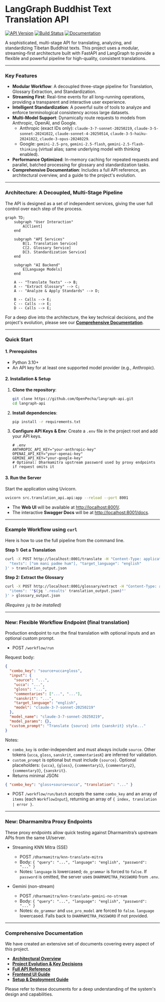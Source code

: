 # LangGraph Buddhist Text Translation API

[![API Version](https://img.shields.io/badge/API-v2.0.0-blue.svg)](./docs/API_REFERENCE.md)
[![Build Status](https://img.shields.io/badge/build-passing-brightgreen.svg)](./tests)
[![Documentation](https://img.shields.io/badge/docs-comprehensive-blue.svg)](./docs/README.md)

A sophisticated, multi-stage API for translating, analyzing, and standardizing Tibetan Buddhist texts. This project uses a modular, streaming-first architecture built with FastAPI and LangGraph to provide a flexible and powerful pipeline for high-quality, consistent translations.

---

### Key Features

-   **Modular Workflow**: A decoupled three-stage pipeline for Translation, Glossary Extraction, and Standardization.
-   **Streaming First**: Real-time events for all long-running operations, providing a transparent and interactive user experience.
-   **Intelligent Standardization**: A powerful suite of tools to analyze and enforce terminological consistency across large datasets.
-   **Multi-Model Support**: Dynamically route requests to models from Anthropic, OpenAI, and Google.
    - Anthropic (exact IDs only): `claude-3-7-sonnet-20250219`, `claude-3-5-sonnet-20241022`, `claude-sonnet-4-20250514`, `claude-3-5-haiku-20241022`, `claude-3-opus-20240229`.
    - Google: `gemini-2.5-pro`, `gemini-2.5-flash`, `gemini-2.5-flash-thinking` (virtual alias; same underlying model with thinking enabled).
-   **Performance Optimized**: In-memory caching for repeated requests and parallel, batched processing for glossary and standardization tasks.
-   **Comprehensive Documentation**: Includes a full API reference, an architectural overview, and a guide to the project's evolution.

---

### Architecture: A Decoupled, Multi-Stage Pipeline

The API is designed as a set of independent services, giving the user full control over each step of the process.

```mermaid
graph TD;
    subgraph "User Interaction"
        A[Client]
    end

    subgraph "API Services"
        B[1. Translation Service]
        C[2. Glossary Service]
        D[3. Standardization Service]
    end
    
    subgraph "AI Backend"
        E[Language Models]
    end

    A -- "Translate Texts" --> B;
    A -- "Extract Glossary" --> C;
    A -- "Analyze & Apply Standards" --> D;
    
    B -- Calls --> E;
    C -- Calls --> E;
    D -- Calls --> E;
```

For a deep dive into the architecture, the key technical decisions, and the project's evolution, please see our **[Comprehensive Documentation](./docs/README.md)**.

---

### Quick Start

#### 1. Prerequisites

-   Python 3.10+
-   An API key for at least one supported model provider (e.g., Anthropic).

#### 2. Installation & Setup

1.  **Clone the repository**:
    ```bash
    git clone https://github.com/OpenPecha/langraph-api.git
    cd langraph-api
    ```

2.  **Install dependencies**:
    ```bash
    pip install -r requirements.txt
    ```

3.  **Configure API Keys & Env**:
    Create a `.env` file in the project root and add your API keys.
    ```env
    # .env
    ANTHROPIC_API_KEY="your-anthropic-key"
    OPENAI_API_KEY="your-openai-key"
    GEMINI_API_KEY="your-google-key"
    # Optional: Dharmamitra upstream password used by proxy endpoints if request omits it

    ```

#### 3. Run the Server

Start the application using Uvicorn.

```bash
uvicorn src.translation_api.api:app --reload --port 8001
```

-   The **Web UI** will be available at [http://localhost:8001/](http://localhost:8001/).
-   The interactive **Swagger Docs** will be at [http://localhost:8001/docs](http://localhost:8001/docs).

---

### Example Workflow using `curl`

Here is how to use the full pipeline from the command line.

**Step 1: Get a Translation**
```bash
curl -X POST http://localhost:8001/translate -H "Content-Type: application/json" -d '{
  "texts": ["om mani padme hum"], "target_language": "english"
}' > translation_output.json
```

**Step 2: Extract the Glossary**
```bash
curl -X POST http://localhost:8001/glossary/extract -H "Content-Type: application/json" -d '{
  "items": '"$(jq '.results' translation_output.json)"'
}' > glossary_output.json
```
*(Requires `jq` to be installed)*

---

### New: Flexible Workflow Endpoint (final translation)

Production endpoint to run the final translation with optional inputs and an optional custom prompt.

- POST `/workflow/run`

Request body:
```json
{
  "combo_key": "source+ucca+gloss",          
  "input": {
    "source": "...",                         
    "ucca": "...",                          
    "gloss": "...",                         
    "commentaries": ["...", "..."],        
    "sanskrit": "...",                      
    "target_language": "english",           
    "model": "claude-3-7-sonnet-20250219"   
  },
  "model_name": "claude-3-7-sonnet-20250219", 
  "model_params": {},
  "custom_prompt": "Translate {source} into {sanskrit} style..." 
}
```

Notes:
- `combo_key` is order-independent and must always include `source`. Other tokens (`ucca`, `gloss`, `sanskrit`, `commentariesK`) are inferred for validation.
- `custom_prompt` is optional but must include `{source}`. Optional placeholders: `{ucca}`, `{gloss}`, `{commentary1}`, `{commentary2}`, `{commentary3}`, `{sanskrit}`.
- Returns minimal JSON:
```json
{ "combo_key": "gloss+source+ucca", "translation": "..." }
```

- POST `/workflow/run/batch` accepts the same `combo_key` and an array of `items` (each `WorkflowInput`), returning an array of `{ index, translation | error }`.

---

### New: Dharmamitra Proxy Endpoints

These proxy endpoints allow quick testing against Dharmamitra’s upstream APIs from the same UI/server.

- Streaming KNN Mitra (SSE)
  - POST `/dharmamitra/knn-translate-mitra`
  - Body: `{ "query": "...", "language": "english", "password": "..." }`
  - Notes: `language` is lowercased; `do_grammar` is forced to `false`. If `password` is omitted, the server uses `DHARMAMITRA_PASSWORD` from `.env`.

- Gemini (non-stream)
  - POST `/dharmamitra/knn-translate-gemini-no-stream`
  - Body: `{ "query": "...", "language": "english", "password": "..." }`
  - Notes: `do_grammar` and `use_pro_model` are forced to `false`. `language` lowercased. Falls back to `DHARMAMITRA_PASSWORD` if not provided.

---

### Comprehensive Documentation

We have created an extensive set of documents covering every aspect of this project.

-   **[Architectural Overview](./docs/ARCHITECTURE.md)**
-   **[Project Evolution & Key Decisions](./docs/EVOLUTION.md)**
-   **[Full API Reference](./docs/API_REFERENCE.md)**
-   **[Frontend UI Guide](./docs/UI_GUIDE.md)**
-   **[Setup & Deployment Guide](./docs/SETUP.md)**

Please refer to these documents for a deep understanding of the system's design and capabilities.

